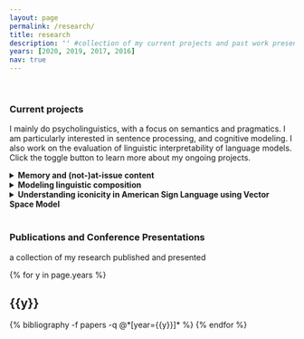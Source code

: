```yaml
---
layout: page
permalink: /research/
title: research
description: '' #collection of my current projects and past work presented at conferences and published in journal papers/conference proceedings # publications by categories in reversed chronological order. # generated by jekyll-scholar.
years: [2020, 2019, 2017, 2016]
nav: true
---
```



<!-- <span style="color:#B71C1C;"> </span> -->

<br>
<h3> Current projects </h3>

I mainly do psycholinguistics, with a focus on semantics and pragmatics. I am particularly interested in sentence processing, and cognitive modeling. I also work on the evaluation of linguistic interpretability of language models. Click the toggle button to learn more about my ongoing projects.

<details>
<summary><b>Memory and (not-)at-issue content</b></summary>
<br>
  <ul>
  <li>psycholinguistics</li>
  <li>semantics and pragmatics</li>
  <li>memory retrieval</li>
  </ul>

<blockquote>
... more to come
</blockquote>

</details>


<details>
<summary><b>Modeling linguistic composition</b></summary>
<br>
  <ul>
  <li>computational linguistics</li>
  <li>computational semantics</li>
  </ul>

<blockquote>
I tested how well the existing compositionality functions capture compositionlaity in natural language, particularly concerning ‘adjective + noun’ phrases. I used four types of existing categorization of adjectives that exhibit a different inferential pattern--intersective, subsective, non-subsective, and privative. I used a constant noun that uniformly combines with these four types of adjectives. Based on the <code>word2vec</code> model (<a href="https://arxiv.org/abs/1301.3781">Mikolov et al. 2013</a>), I evaluated compositionality of variants of the weighted additive and the multiplicative model (e.g., Mitchell & Lapata <a href="https://www.aclweb.org/anthology/P08-1028/">2008</a>; <a href="https://onlinelibrary.wiley.com/doi/full/10.1111/j.1551-6709.2010.01106.x">2010</a>). The correlation coefficients with the newly collected human behavior result were used as an evaluation metric. The results showed that a certain type of weighted additive model performs better than the multiplicative model in general. Crucially, the results showed that the models perform differently depending on the type of the adjectives, which serve as evidence that the compositionality function may/should be tuned according to the adjective type. <i>Manuscript available upon request.</i>
</blockquote>

<blockquote>
Following this finding, I plan to explore the lexical function approach (Guevara, 2010; Baroni and Zamparelli, 2010; Bride et al., 2015; Vecchi et al., 2017) in the future, as this method assumes different matrices for each adjective. I am also currently exploring the compositionality of the four types of adjectives by using contextualized word embeddings (e.g. Shwartz and Dagan, 2019).
</blockquote>

</details>

<details>
<summary><b>Understanding iconicity in American Sign Language using Vector Space Model</b></summary>
<br>
  <ul>
  <li>American Sign Language (ASL)</li>
  <li>computational linguistics</li>
  <li>computational semantics</li>
  </ul>

<blockquote>
... in collaboration with Emre Hakgüder, Casey Ferrara, and Aurora Martinez del Rio
</blockquote>

<blockquote>
[News] September 18, 2020: [Our work has been accepted for a paper presentation at LSA 2021 Annual Meeting](https://sangheek16.github.io/news/2020-09-18-lsa2021.md)
</blockquote>
</details>

<br>
<h3> Publications and Conference Presentations </h3>

a collection of my research published and presented

<div class="publications">

{% for y in page.years %}
  <h2 class="year">{{y}}</h2>
  {% bibliography -f papers -q @*[year={{y}}]* %}
{% endfor %}

</div>
